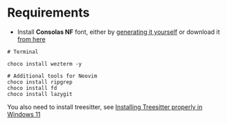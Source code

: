 # Requirements

- Install **Consolas NF** font, either by [generating it yourself](https://github.com/ryanoasis/nerd-fonts?tab=readme-ov-file#font-patcher) or download it [from here](https://github.com/wclr/my-nerd-fonts/tree/80bf242a5131e44f71fc878a1f831efbdb62c36d)

```
# Terminal

choco install wezterm -y

# Additional tools for Neovim
choco install ripgrep
choco install fd
choco install lazygit
```

You also need to install treesitter, see [Installing Treesitter properly in Windows 11](https://takia.dev/nvim-treesitter-windows-11/)
